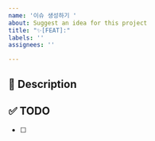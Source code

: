 ```yaml
---
name: '이슈 생성하기 '
about: Suggest an idea for this project
title: "✨[FEAT]:"
labels: ''
assignees: ''

---
```


## 🚀 Description

## ✅ TODO
- [ ]
